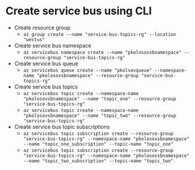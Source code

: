 ﻿# Create service bus using CLI

- Create resource group
    - `az group create --name "service-bus-topics-rg" --location "westus"`
- Create service bus namespace
    - `az servicebus namespace create --name "pkolosovsbnamespace" --resource-group "service-bus-topics-rg"`
- Create service bus queue
    - `az servicebus queue create --name "pkolsovqueue" --namespace-name "pkolosovsbnamespace" --resource-group "service-bus-topics-rg"`
- Create service bus topics
    - `az servicebus topic create --namespace-name "pkolosovsbnamespace" --name "topic_one" --resource-group "service-bus-topics-rg"`
    - `az servicebus topic create --namespace-name "pkolosovsbnamespace" --name "topic_two" --resource-group "service-bus-topics-rg"`
- Create service bus topic subscriptions
    - `az servicebus topic subscription create --resource-group "service-bus-topics-rg" --namespace-name "pkolosovsbnamespace" --name "topic_one_subscription" --topic-name "topic_one"`
    - `az servicebus topic subscription create --resource-group "service-bus-topics-rg" --namespace-name "pkolosovsbnamespace" --name "topic_two_subscription" --topic-name "topic_two"`